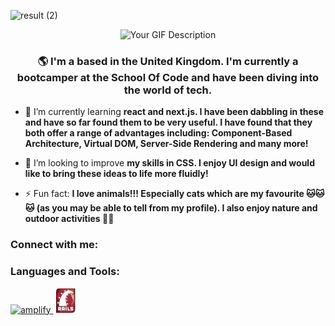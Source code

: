 ![result (2)](https://github.com/ycho234/ycho234/assets/100493820/7e7da598-1f5a-4f71-b846-143c495c8d2b)
<p align="center" >
  <img src="https://media3.giphy.com/media/ptqAPgghLtHOa0SLJS/giphy.gif?cid=ecf05e47mi6cwoya9tiqgq4v7tfk4ftwelm2iwsn9kidmwg7&ep=v1_gifs_search&rid=giphy.gif&ct=g" alt="Your GIF Description" width="300" height="300">
</p>
<h3 align="center">🌎 I'm a based in the United Kingdom. I'm currently a bootcamper at the School Of Code and have been diving into the world of tech.</h3>

- 🌱 I’m currently learning **react and next.js. I have been dabbling in these and have so far found them to be very useful. I have found that they both offer a range of advantages including: Component-Based Architecture, Virtual DOM, Server-Side Rendering and many more!**

- 🤝 I’m looking to improve **my skills in CSS. I enjoy UI design and would like to bring these ideas to life more fluidly!**

- ⚡ Fun fact: **I love animals!!! Especially cats which are my favourite 🐱🐱🐱 (as you may be able to tell from my profile). I also enjoy nature and outdoor activities 🍃🌷**

<h3 align="left">Connect with me:</h3>
<p align="left">
</p>

<h3 align="left">Languages and Tools:</h3>
<p align="left"> <a href="https://aws.amazon.com/amplify/" target="_blank" rel="noreferrer"> <img src="https://docs.amplify.aws/assets/logo-dark.svg" alt="amplify" width="40" height="40"/> </a> <a href="https://rubyonrails.org" target="_blank" rel="noreferrer"> <img src="https://raw.githubusercontent.com/devicons/devicon/master/icons/rails/rails-original-wordmark.svg" alt="rails" width="40" height="40"/> </a> </p>

